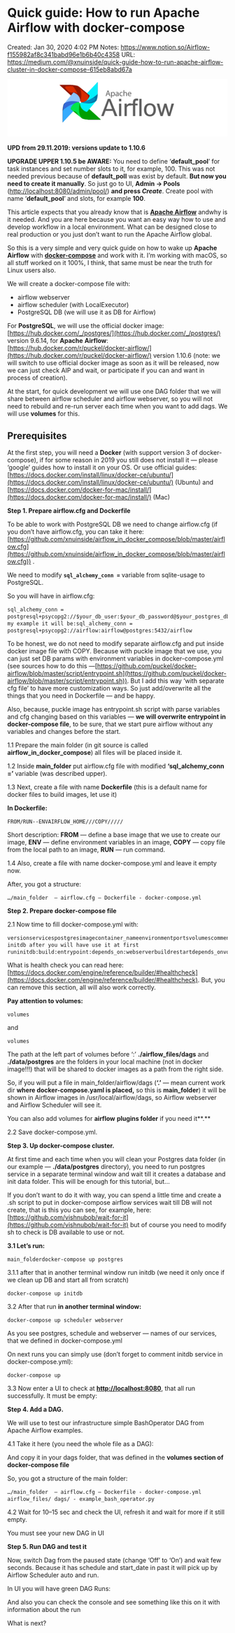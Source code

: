 # Quick guide: How to run Apache Airflow with docker-compose

Created: Jan 30, 2020 4:02 PM
Notes: https://www.notion.so/Airflow-f155982af8c341babd96e1b6b40c4358
URL: https://medium.com/@xnuinside/quick-guide-how-to-run-apache-airflow-cluster-in-docker-compose-615eb8abd67a

![1*okeHnslEJpFEbpMuGGCpIA.png](Quick%20guide%20How%20to%20run%20Apache%20Airflow%20with%20docker-%20a0f836899b124615ac4b29f8568d5e82/1okeHnslEJpFEbpMuGGCpIA.png)

**UPD from 29.11.2019: versions update to 1.10.6**

**UPGRADE UPPER 1.10.5 be AWARE:** You need to define ‘**default_pool**’ for task instances and set number slots to it, for example, 100. This was not needed previous because of **default_poll** was exist by default. **But now you need to create it manually**. So just go to UI, **Admin -> Pools** ([http://localhost:8080/admin/pool/](http://localhost:8080/admin/pool/)) **and press *Create***. Create pool with name ‘**default_pool**’ and slots, for example **100**.

This article expects that you already know that is [**Apache Airflow**](https://airflow.readthedocs.io/en/stable/) andwhy is it needed. And you are here because you want an easy way how to use and develop workflow in a local environment. What can be designed close to real production or you just don’t want to run the Apache Airflow global.

So this is a very simple and very quick guide on how to wake up **Apache Airflow** with **[docker-compose](https://docs.docker.com/compose/)** and work with it. I’m working with macOS, so all stuff worked on it 100%, I think, that same must be near the truth for Linux users also.

We will create a docker-compose file with:

- airflow webserver
- airflow scheduler (with LocalExecutor)
- PostgreSQL DB (we will use it as DB for Airflow)

For **PostgreSQL**, we will use the official docker image: [https://hub.docker.com/_/postgres/](https://hub.docker.com/_/postgres/) version 9.6.14, for **Apache** **Airflow**: [https://hub.docker.com/r/puckel/docker-airflow/](https://hub.docker.com/r/puckel/docker-airflow/) version 1.10.6 (note: we will switch to use official docker image as soon as it will be released, now we can just check AIP and wait, or participate if you can and want in process of creation).

At the start, for quick development we will use one DAG folder that we will share between airflow scheduler and airflow webserver, so you will not need to rebuild and re-run server each time when you want to add dags. We will use **volumes** for this.

## **Prerequisites**

At the first step, you will need a **Docker** (with support version 3 of docker-compose), if for some reason in 2019 you still does not install it — please ‘google’ guides how to install it on your OS. Or use official guides: [https://docs.docker.com/install/linux/docker-ce/ubuntu/](https://docs.docker.com/install/linux/docker-ce/ubuntu/) (Ubuntu) and [https://docs.docker.com/docker-for-mac/install/](https://docs.docker.com/docker-for-mac/install/) (Mac)

**Step 1. Prepare airflow.cfg and Dockerfile**

To be able to work with PostgreSQL DB we need to change airflow.cfg (if you don’t have airflow.cfg, you can take it here: [https://github.com/xnuinside/airflow_in_docker_compose/blob/master/airflow.cfg](https://github.com/xnuinside/airflow_in_docker_compose/blob/master/airflow.cfg)) .

We need to modify **`sql_alchemy_conn =`** variable from sqlite-usage to PostgreSQL.

So you will have in airflow.cfg:

```
sql_alchemy_conn = postgresql+psycopg2://$your_db_user:$your_db_password@$your_postgres_db_host:$postgres_port/$db_namein my example it will be:sql_alchemy_conn = postgresql+psycopg2://airflow:airflow@postgres:5432/airflow
```

To be honest, we do not need to modify separate airflow.cfg and put inside docker image file with COPY. Because with puckle image that we use, you can just set DB params with environment variables in docker-compose.yml (see sources how to do this —[https://github.com/puckel/docker-airflow/blob/master/script/entrypoint.sh](https://github.com/puckel/docker-airflow/blob/master/script/entrypoint.sh)). But I add this way ‘with separate cfg file’ to have more customization ways. So just add/overwrite all the things that you need in Dockerfile — and be happy.

Also, because, puckle image has entrypoint.sh script with parse variables and cfg changing based on this variables — **we will overwrite entrypoint in docker-compose file**, to be sure, that we start pure airflow without any variables and changes before the start.

1.1 Prepare the main folder (in git source is called **airflow_in_docker_compose**) all files will be placed inside it.

1.2 Inside **main_folder** put airflow.cfg file with modified **‘sql_alchemy_conn =’** variable (was described upper).

1.3 Next, create a file with name **Dockerfile** (this is a default name for docker files to build images, let use it)

**In Dockerfile:**

```
FROM/RUN--ENVAIRFLOW_HOME///COPY/////
```

Short description: **FROM** — define a base image that we use to create our image, **ENV** — define environment variables in an image, **COPY** — copy file from the local path to an image, **RUN** — run command.

1.4 Also, create a file with name docker-compose.yml and leave it empty now.

After, you got a structure:

```
…/main_folder  — airflow.cfg — Dockerfile - docker-compose.yml
```

**Step 2. Prepare docker-compose file**

2.1 Now time to fill docker-compose.yml with:

```
versionservicespostgresimagecontainer_nameenvironmentportsvolumescomment initdb after you will have use it at first runinitdb:build:entrypoint:depends_on:webserverbuildrestartdepends_onvolumesportsentrypointhealthchecktestintervaltimeoutretriesschedulerbuildrestartdepends_onvolumesentrypointhealthchecktestintervaltimeoutretries
```

What is health check you can read here:[https://docs.docker.com/engine/reference/builder/#healthcheck](https://docs.docker.com/engine/reference/builder/#healthcheck). But, you can remove this section, all will also work correctly.

**Pay attention to volumes:**

```
volumes
```

and

```
volumes
```

The path at the left part of volumes before ‘:’ **./airflow_files/dags** and **./data/postgres** are the folders in your local machine (not in docker image!!!) that will be shared to docker images as a path from the right side.

So, if you will put a file in main_folder/airflow/dags (**‘.’** — mean current work dir **where docker-compose.yaml is placed,** so this is **main_folder**) it will be shown in Airflow images in /usr/local/airflow/dags, so Airflow webserver and Airflow Scheduler will see it.

You can also add volumes for **airflow** **plugins folder** if you need it**.**

2.2 Save docker-compose.yml.

**Step 3. Up docker-compose cluster.**

At first time and each time when you will clean your Postgres data folder (in our example — **./data/postgres** directory), you need to run postgres service in a separate terminal window and wait till it creates a database and init data folder. This will be enough for this tutorial, but…

If you don’t want to do it with way, you can spend a little time and create a .sh script to put in docker-compose airflow services wait till DB will not create, that is this you can see, for example, here: [https://github.com/vishnubob/wait-for-it](https://github.com/vishnubob/wait-for-it) but of course you need to modify sh to check is DB available to use or not.

**3.1 Let’s run:**

```
main_folderdocker-compose up postgres
```

3.1.1 after that in another terminal window run initdb (we need it only once if we clean up DB and start all from scratch)

```
docker-compose up initdb
```

3.2 After that run **in another terminal window:**

```
docker-compose up scheduler webserver
```

As you see postgres, schedule and webserver — names of our services, that we defined in docker-compose.yml

On next runs you can simply use (don’t forget to comment initdb service in docker-compose.yml):

```
docker-compose up
```

3.3 Now enter a UI to check at **[http://localhost:8080](http://localhost:8080/)**, that all run successfully. It must be empty:

**Step 4. Add a DAG.**

We will use to test our infrastructure simple BashOperator DAG from Apache Airflow examples.

4.1 Take it here (you need the whole file as a DAG):

And copy it in your dags folder, that was defined in the **volumes section of docker-compose file**

So, you got a structure of the main folder:

```
…/main_folder  — airflow.cfg — Dockerfile - docker-compose.yml airflow_files/ dags/ - example_bash_operator.py
```

4.2 Wait for 10–15 sec and check the UI, refresh it and wait for more if it still empty.

You must see your new DAG in UI

**Step 5. Run DAG and test it**

Now, switch Dag from the paused state (change ‘Off’ to ‘On’) and wait few seconds. Because it has schedule and start_date in past it will pick up by Airflow Scheduler auto and run.

In UI you will have green DAG Runs:

And also you can check the console and see something like this on it with information about the run

What is next?